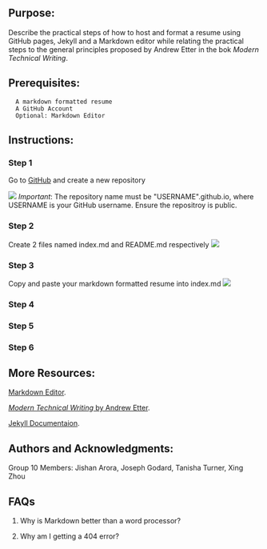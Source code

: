 ## Purpose:
  Describe the practical steps of how to host and format a resume using GitHub pages, Jekyll and a Markdown editor while relating the practical steps to the general principles proposed by Andrew Etter in the bok _Modern Technical Writing_.

## Prerequisites:
      A markdown formatted resume
      A GitHub Account
      Optional: Markdown Editor

## Instructions:

### Step 1
Go to [GitHub](http://recordit.co/J2Jt1TVyHn) and create a new repository

![](http://g.recordit.co/J2Jt1TVyHn.gif)
*Important*: The repository name must be "USERNAME".github.io, where USERNAME is your GitHub username. Ensure the repositroy is public.  

### Step 2
Create 2 files named index.md and README.md respectively
![](http://g.recordit.co/vmoJYR0GNr.gif)

### Step 3  
Copy and paste your markdown formatted resume into index.md ![](http://g.recordit.co/cqR9N83oz7.gif)
### Step 4

### Step 5

### Step 6


## More Resources:
[Markdown Editor](https://www.markdownguide.org/basic-syntax/).

[_Modern Technical Writing_ by Andrew Etter](https://www.amazon.ca/Modern-Technical-Writing-Introduction-Documentation-ebook/dp/B01A2QL9SS).

[Jekyll Documentaion](https://jekyllrb.com/docs/).


## Authors and Acknowledgments:

 Group 10 Members:
 Jishan Arora,
 Joseph Godard,
 Tanisha Turner,
 Xing Zhou

 ## FAQs

 1) Why is Markdown better than a word processor?

 2) Why am I getting a 404 error?
